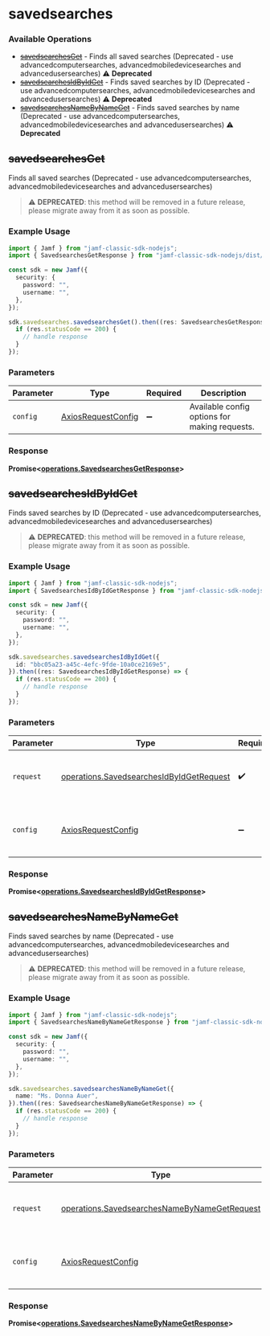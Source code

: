 # savedsearches

### Available Operations

* [~~savedsearchesGet~~](#savedsearchesget) - Finds all saved searches (Deprecated - use advancedcomputersearches, advancedmobiledevicesearches and advancedusersearches) :warning: **Deprecated**
* [~~savedsearchesIdByIdGet~~](#savedsearchesidbyidget) - Finds saved searches by ID (Deprecated - use advancedcomputersearches, advancedmobiledevicesearches and advancedusersearches) :warning: **Deprecated**
* [~~savedsearchesNameByNameGet~~](#savedsearchesnamebynameget) - Finds saved searches by name (Deprecated - use advancedcomputersearches, advancedmobiledevicesearches and advancedusersearches) :warning: **Deprecated**

## ~~savedsearchesGet~~

Finds all saved searches (Deprecated - use advancedcomputersearches, advancedmobiledevicesearches and advancedusersearches)

> :warning: **DEPRECATED**: this method will be removed in a future release, please migrate away from it as soon as possible.

### Example Usage

```typescript
import { Jamf } from "jamf-classic-sdk-nodejs";
import { SavedsearchesGetResponse } from "jamf-classic-sdk-nodejs/dist/sdk/models/operations";

const sdk = new Jamf({
  security: {
    password: "",
    username: "",
  },
});

sdk.savedsearches.savedsearchesGet().then((res: SavedsearchesGetResponse) => {
  if (res.statusCode == 200) {
    // handle response
  }
});
```

### Parameters

| Parameter                                                    | Type                                                         | Required                                                     | Description                                                  |
| ------------------------------------------------------------ | ------------------------------------------------------------ | ------------------------------------------------------------ | ------------------------------------------------------------ |
| `config`                                                     | [AxiosRequestConfig](https://axios-http.com/docs/req_config) | :heavy_minus_sign:                                           | Available config options for making requests.                |


### Response

**Promise<[operations.SavedsearchesGetResponse](../../models/operations/savedsearchesgetresponse.md)>**


## ~~savedsearchesIdByIdGet~~

Finds saved searches by ID (Deprecated - use advancedcomputersearches, advancedmobiledevicesearches and advancedusersearches)

> :warning: **DEPRECATED**: this method will be removed in a future release, please migrate away from it as soon as possible.

### Example Usage

```typescript
import { Jamf } from "jamf-classic-sdk-nodejs";
import { SavedsearchesIdByIdGetResponse } from "jamf-classic-sdk-nodejs/dist/sdk/models/operations";

const sdk = new Jamf({
  security: {
    password: "",
    username: "",
  },
});

sdk.savedsearches.savedsearchesIdByIdGet({
  id: "bbc05a23-a45c-4efc-9fde-10a0ce2169e5",
}).then((res: SavedsearchesIdByIdGetResponse) => {
  if (res.statusCode == 200) {
    // handle response
  }
});
```

### Parameters

| Parameter                                                                                            | Type                                                                                                 | Required                                                                                             | Description                                                                                          |
| ---------------------------------------------------------------------------------------------------- | ---------------------------------------------------------------------------------------------------- | ---------------------------------------------------------------------------------------------------- | ---------------------------------------------------------------------------------------------------- |
| `request`                                                                                            | [operations.SavedsearchesIdByIdGetRequest](../../models/operations/savedsearchesidbyidgetrequest.md) | :heavy_check_mark:                                                                                   | The request object to use for the request.                                                           |
| `config`                                                                                             | [AxiosRequestConfig](https://axios-http.com/docs/req_config)                                         | :heavy_minus_sign:                                                                                   | Available config options for making requests.                                                        |


### Response

**Promise<[operations.SavedsearchesIdByIdGetResponse](../../models/operations/savedsearchesidbyidgetresponse.md)>**


## ~~savedsearchesNameByNameGet~~

Finds saved searches by name (Deprecated - use advancedcomputersearches, advancedmobiledevicesearches and advancedusersearches)

> :warning: **DEPRECATED**: this method will be removed in a future release, please migrate away from it as soon as possible.

### Example Usage

```typescript
import { Jamf } from "jamf-classic-sdk-nodejs";
import { SavedsearchesNameByNameGetResponse } from "jamf-classic-sdk-nodejs/dist/sdk/models/operations";

const sdk = new Jamf({
  security: {
    password: "",
    username: "",
  },
});

sdk.savedsearches.savedsearchesNameByNameGet({
  name: "Ms. Donna Auer",
}).then((res: SavedsearchesNameByNameGetResponse) => {
  if (res.statusCode == 200) {
    // handle response
  }
});
```

### Parameters

| Parameter                                                                                                    | Type                                                                                                         | Required                                                                                                     | Description                                                                                                  |
| ------------------------------------------------------------------------------------------------------------ | ------------------------------------------------------------------------------------------------------------ | ------------------------------------------------------------------------------------------------------------ | ------------------------------------------------------------------------------------------------------------ |
| `request`                                                                                                    | [operations.SavedsearchesNameByNameGetRequest](../../models/operations/savedsearchesnamebynamegetrequest.md) | :heavy_check_mark:                                                                                           | The request object to use for the request.                                                                   |
| `config`                                                                                                     | [AxiosRequestConfig](https://axios-http.com/docs/req_config)                                                 | :heavy_minus_sign:                                                                                           | Available config options for making requests.                                                                |


### Response

**Promise<[operations.SavedsearchesNameByNameGetResponse](../../models/operations/savedsearchesnamebynamegetresponse.md)>**

